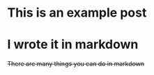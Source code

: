 This is an example post
===
I wrote it in markdown
===

~~There are many things you can do in markdown~~

<such as this>
